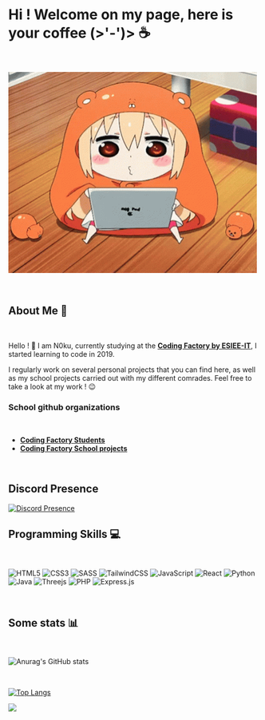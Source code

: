 # Hi ! Welcome on my page, here is your coffee (>'-')> ☕️
</br>

![Umaru gif](res/umaru.gif)

</br>

## About Me 🍵
</br>

Hello ! 🤗 I am N0ku, currently studying at the [**Coding Factory by ESIEE-IT**](https://codingfactory.fr/?gclid=CjwKCAjw3ueiBhBmEiwA4BhspCjySMrnCNb0PwkhblihXCypNev604sewJMhQkxe0SzQTU429EZw_xoCrBEQAvD_BwE), I started learning to code in 2019.

I regularly work on several personal projects that you can find here, as well as my school projects carried out with my different comrades. Feel free to take a look at my work ! 😉

### School github organizations

</br>

  - [**Coding Factory Students**](https://github.com/codingfactory-by-itescia)
  - [**Coding Factory School projects**](https://github.com/CodingFactory-Repos)

</br>

## Discord Presence

[![Discord Presence](https://lanyard.cnrad.dev/api/301301940640546817?theme=dark&bg=#e0e0e0)](https://discord.com/users/301301940640546817)

## Programming Skills 💻
</br>

![HTML5](https://img.shields.io/badge/html5-%23E34F26.svg?style=for-the-badge&logo=html5&logoColor=white)
![CSS3](https://img.shields.io/badge/css3-%231572B6.svg?style=for-the-badge&logo=css3&logoColor=white)
![SASS](https://img.shields.io/badge/SASS-hotpink.svg?style=for-the-badge&logo=SASS&logoColor=white)
![TailwindCSS](https://img.shields.io/badge/tailwindcss-%2338B2AC.svg?style=for-the-badge&logo=tailwind-css&logoColor=white)
![JavaScript](https://img.shields.io/badge/javascript-%23323330.svg?style=for-the-badge&logo=javascript&logoColor=%23F7DF1E)
![React](https://img.shields.io/badge/react-%2320232a.svg?style=for-the-badge&logo=react&logoColor=%2361DAFB)
![Python](https://img.shields.io/badge/python-3670A0?style=for-the-badge&logo=python&logoColor=ffdd54)
![Java](https://img.shields.io/badge/java-%23ED8B00.svg?style=for-the-badge&logo=openjdk&logoColor=white)
![Threejs](https://img.shields.io/badge/threejs-black?style=for-the-badge&logo=three.js&logoColor=white)
![PHP](https://img.shields.io/badge/php-%23777BB4.svg?style=for-the-badge&logo=php&logoColor=white)
![Express.js](https://img.shields.io/badge/express.js-%23404d59.svg?style=for-the-badge&logo=express&logoColor=%2361DAFB)

</br>

## Some stats 📊
</br>

![Anurag's GitHub stats](https://github-readme-stats.vercel.app/api?username=N0ku&show_icons=true&theme=dracula)

</br>

[![Top Langs](https://github-readme-stats.vercel.app/api/top-langs/?username=N0ku&layout=compact&theme=dracula)](https://github.com/N0ku)

![](https://komarev.com/ghpvc/?username=N0ku&style=for-the-badge&color=red)
</br>
<!--
**N0ku/N0ku** is a ✨ _special_ ✨ repository because its `README.md` (this file) appears on your GitHub profile.

Here are some ideas to get you started:

- 🔭 I’m currently working on ...
- 🌱 I’m currently learning ...
- 👯 I’m looking to collaborate on ...
- 🤔 I’m looking for help with ...
- 💬 Ask me about ...
- 📫 How to reach me: ...
- 😄 Pronouns: ...
- ⚡ Fun fact: ...
-->

